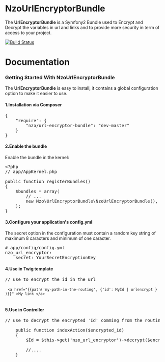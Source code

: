 <h1>NzoUrlEncryptorBundle</h1>

<p>The <strong>UrlEncryptorBundle</strong> is a Symfony2 Bundle used to Encrypt and Decrypt the variables in url and links and to provide more security in term of access to your project.</p>

[![Build Status](https://travis-ci.org/NAYZO/NzoUrlEncryptorBundle.png?branch=master)](https://travis-ci.org/NAYZO/NzoUrlEncryptorBundle)

<h1>Documentation</h1>

<h3>Getting Started With NzoUrlEncryptorBundle</h3>

<p>The <strong>UrlEncryptorBundle</strong> is easy to install, it contains a global configuration option to make it easier to use.</p>

<h4>1.Installation via Composer</h4>

<pre><span class="p">{</span>
    <span class="s2">"require"</span><span class="o">:</span> <span class="p">{</span>
        <span class="s2">"nzo/url-encryptor-bundle"</span><span class="o">:</span> <span class="s2">"dev-master"</span>
    <span class="p">}</span>
<span class="p">}</span>
</pre>
 
<h4>2.Enable the bundle</h4>
<p> Enable the bundle in the kernel:</p>

<pre><span class="o">&lt;?</span><span class="nx">php</span>
<span class="c1">// app/AppKernel.php</span>

<span class="k">public</span> <span class="k">function</span> <span class="nf">registerBundles</span><span class="p">()</span>
<span class="p">{</span>
    <span class="nv">$bundles</span> <span class="o">=</span> <span class="k">array</span><span class="p">(</span>
        <span class="c1">// ...</span>
        <span class="k">new</span> <span class="nx">Nzo\UrlEncryptorBundle\NzoUrlEncryptorBundle</span><span class="p">(),</span>
    <span class="p">);</span>
<span class="p">}</span>
</pre>

<h4>3.Configure your application's config.yml</h4>
<p>The secret option in the configuration must contain a random key string of maximum 8 caracters and minimum of one caracter.</p>

<pre><span class="c1"># app/config/config.yml</span>
<span class="l-Scalar-Plain">nzo_url_encryptor</span><span class="p-Indicator">:</span>
    <span class="l-Scalar-Plain">secret</span><span class="p-Indicator">:</span> <span class="l-Scalar-Plain">YourSecretEncryptionKey</span> 
</pre>

<h4>4.Use in Twig template</h4>

<pre>
// use to encrypt the id in the url

 <code>&lt;a href="{{path('my-path-in-the-routing', {'id': MyId | urlencrypt } )}}" &gt;My link &lt;/a&gt;</code>

</pre>

<h4>5.Use in Controller</h4>

<pre>
// use to decrypt the encrypted 'Id' comming from the routing

    public function indexAction($encrypted_id) 
    {
        $Id = $this->get('nzo_url_encryptor')->decrypt($encrypted_id);

        //....
    }    
</pre>
 